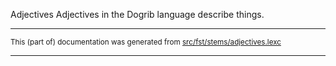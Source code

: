 Adjectives
Adjectives in the Dogrib language describe things.

* * *

<small>This (part of) documentation was generated from [src/fst/stems/adjectives.lexc](https://github.com/giellalt/lang-dgr/blob/main/src/fst/stems/adjectives.lexc)</small>

---

